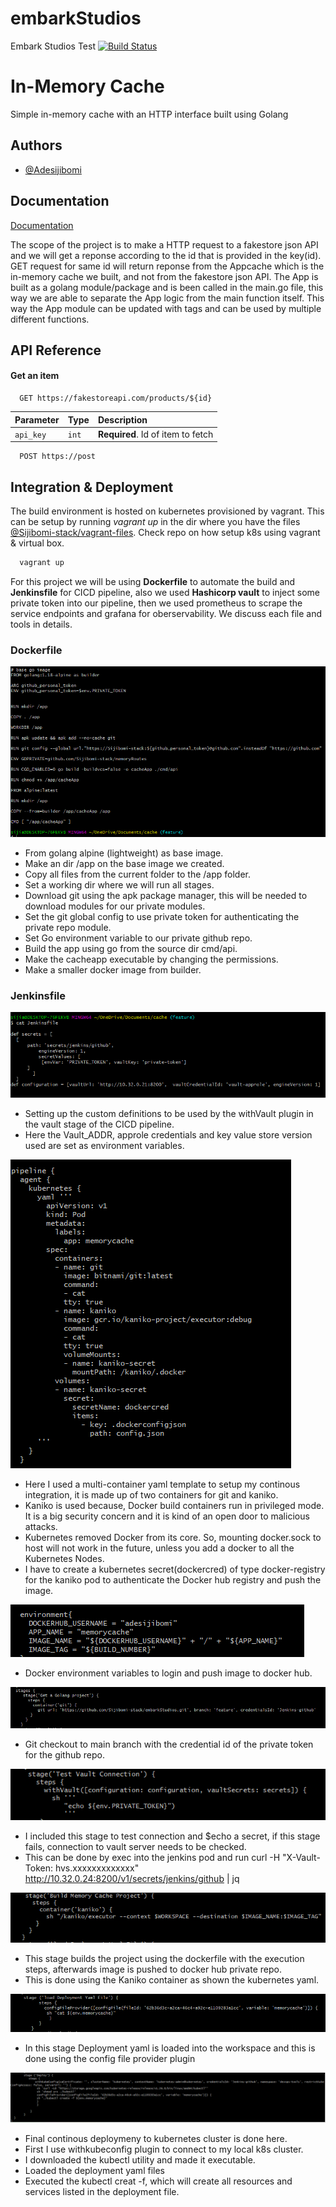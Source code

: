 # embarkStudios
Embark Studios Test
[![Build Status](http://192.168.56.4:32009/buildStatus/icon?job=Memorycache-multipipeline%2Fmain)](http://192.168.56.4:32009/job/Memorycache-multipipeline/job/main/)

# In-Memory Cache

Simple in-memory cache with an HTTP interface built using Golang


## Authors

- [@Adesijibomi](https://github.com/Sijibomi-stack/embarkStudios.git)

## Documentation

[Documentation](https://linktodocumentation)

The scope of the project is to make a HTTP request to a fakestore json API and we will get a reponse according to the id that is provided in the key(id).
GET request for same id will return reponse from the Appcache which is the in-memory cache we built, and not from the fakestore json API.
The App is built as a golang module/package and is been called in the main.go file, this way we are able to separate the App logic from the main function itself. This way the App module can be updated with tags and can be used by multiple different functions.


## API Reference

#### Get an item

```http
  GET https://fakestoreapi.com/products/${id}
```

| Parameter | Type     | Description                |
| :-------- | :------- | :------------------------- |
| `api_key` | `int` | **Required**. Id of item to fetch |

```http
  POST https://post
```


## Integration & Deployment

The build environment is hosted on kubernetes provisioned by vagrant. This can be setup by running 
*vagrant up* in the dir where you have the files [@Sijibomi-stack/vagrant-files](https://github.com/Sijibomi-stack/VagrantFiles.git).
Check repo on how setup k8s using vagrant & virtual box.

```bash
  vagrant up
```
For this project we will be using **Dockerfile** to automate the build and **Jenkinsfile** for CICD pipeline, also we used **Hashicorp vault** to inject some private token into our pipeline, then we used prometheus to scrape the service endpoints and grafana for oberservability. We discuss each file and tools in details.

### Dockerfile

![Dockerfile](DockerFile-Image.png)
- From golang alpine (lightweight) as base image.
- Make an dir /app on the base image we created.
- Copy all files from the current folder to the /app folder.
- Set a working dir where we will run all stages.
- Download git using the apk package manager, this will be needed to download modules for our private modules.
- Set the git global config to use private token for authenticating the private repo module.
- Set Go environment variable to our private github repo.
- Build the app using go from the source dir cmd/api.
- Make the cacheapp executable by changing the permissions.
- Make a smaller docker image from builder.

### Jenkinsfile

![Vault Definitions](Vault-Definitions.png)
- Setting up the custom definitions to be used by the withVault plugin in the vault stage of the CICD pipeline. 
- Here the Vault_ADDR, approle credentials and key value   store version used are set as environment variables.

![Kubernets Agent](container.png)
- Here I used a multi-container yaml template to setup my continous integration, it is made up of two containers for git and kaniko.
- Kaniko is used because, Docker build containers run in privileged mode. It is a big security concern and it is kind of an open door to malicious attacks.
- Kubernetes removed Docker from its core. So, mounting docker.sock to host will not work in the future, unless you add a docker to all the Kubernetes Nodes.
- I have to create a kubernetes secret(dockercred) of type docker-registry for the kaniko pod to authenticate the Docker hub registry and push the image.

![Docker Env](Env.png)

- Docker environment variables to login and push image to docker hub.

![Git Checkout](Git-checkout.png)

- Git checkout to main branch with the credential id of the private token for the github repo.

![Vault](Vault-Test.png)

- I included this stage to test connection and $echo a secret, if this stage fails, connection to vault server needs to be checked.
- This can be done by exec into the jenkins pod and run curl -H "X-Vault-Token: hvs.xxxxxxxxxxxxx"  http://10.32.0.24:8200/v1/secrets/jenkins/github | jq

![Build](Build.png)

- This stage builds the project using the dockerfile with the execution steps, afterwards image is pushed to docker hub private repo.
- This is done using the Kaniko container as shown the kubernetes yaml.

![Load Deployment Yaml](Yaml.png)
- In this stage Deployment yaml is loaded into the workspace and this is done using the config file provider plugin

![Deploy](Deploy.png)
- Final continous deploymeny to kubernetes cluster is done here.
- First I use withkubeconfig plugin to connect to my local k8s cluster.
- I downloaded the kubectl utility and made it executable.
- Loaded the deployment yaml files
- Executed the kubectl creat -f, which will create all resources and services listed in the deployment file.
